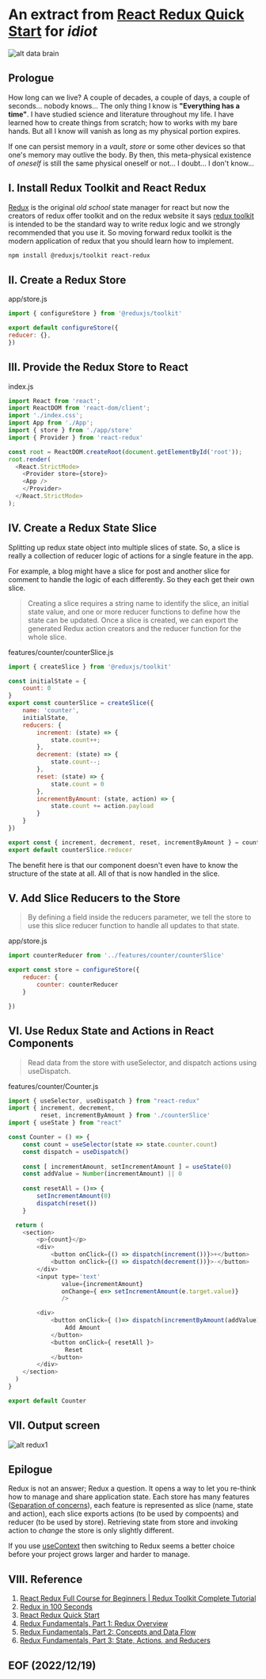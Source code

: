 
# An extract from [React Redux Quick Start](https://react-redux.js.org/tutorials/quick-start) for *idiot*

![alt data brain](./img/data-brain.jpg)

## Prologue 
How long can we live? A couple of decades, a couple of days, a couple of seconds... nobody knows... The only thing I know is **"Everything has a time"**. 
I have studied science and literature throughout my life. I have learned how to create things from scratch; how to works with my bare hands. But all I know will vanish as long as my physical portion expires. 

If one can persist memory in a *vault*, *store* or some other devices so that one's memory may outlive the body. By then, this meta-physical existence of *oneself* is still the same physical oneself or not... I doubt... I don't know... 


## I. Install Redux Toolkit and React Redux
[Redux](https://redux.js.org/) is the original *old school* state manager for react but now the creators of redux offer toolkit and on the redux website it says [redux toolkit](https://redux-toolkit.js.org/) is intended to be the standard way to write redux logic and we strongly recommended that you use it. So moving forward redux toolkit is the modern application of redux that you should learn how to implement. 

```bash
npm install @reduxjs/toolkit react-redux
```


## II. Create a Redux Store
app/store.js
```javascript
import { configureStore } from '@reduxjs/toolkit'

export default configureStore({
reducer: {},
})
```


## III. Provide the Redux Store to React
index.js
```javascript
import React from 'react';
import ReactDOM from 'react-dom/client';
import './index.css';
import App from './App';
import { store } from './app/store'
import { Provider } from 'react-redux'

const root = ReactDOM.createRoot(document.getElementById('root'));
root.render(
  <React.StrictMode>
    <Provider store={store}>
    <App />
    </Provider>  
  </React.StrictMode>
);
```


## IV. Create a Redux State Slice
Splitting up redux state object into multiple slices of state. So, a slice is really a collection of reducer logic of actions for a single feature in the app. 

For example, a blog might have a slice for post and another 
slice for comment to handle the logic of each differently. 
So they each get their own slice. 

> Creating a slice requires a string name to identify the slice, an initial state value, and one or more reducer functions to define how the state can be updated. Once a slice is created, we can export the generated Redux action creators and the reducer function for the whole slice.

features/counter/counterSlice.js
```javascript
import { createSlice } from '@reduxjs/toolkit'

const initialState = {
    count: 0
}
export const counterSlice = createSlice({
    name: 'counter',
    initialState, 
    reducers: {
        increment: (state) => {
            state.count++; 
        },
        decrement: (state) => {
            state.count--; 
        },
        reset: (state) => {
            state.count = 0 
        },
        incrementByAmount: (state, action) => {
            state.count += action.payload
        }
    }
})

export const { increment, decrement, reset, incrementByAmount } = counterSlice.actions 
export default counterSlice.reducer
```

The benefit here is that our component doesn't even have to know the structure of the state at all. All of that is now handled in the slice. 


## V. Add Slice Reducers to the Store
> By defining a field inside the reducers parameter, we tell the store to use this slice reducer function to handle all updates to that state.

app/store.js
```javascript
import counterReducer from '../features/counter/counterSlice'

export const store = configureStore({
    reducer: {
        counter: counterReducer
    }

})
```


## VI. Use Redux State and Actions in React Components
> Read data from the store with useSelector, and dispatch actions using useDispatch. 

features/counter/Counter.js
```javascript
import { useSelector, useDispatch } from "react-redux"
import { increment, decrement, 
         reset, incrementByAmount } from './counterSlice'
import { useState } from "react"

const Counter = () => {
    const count = useSelector(state => state.counter.count)
    const dispatch = useDispatch()
    
    const [ incrementAmount, setIncrementAmount ] = useState(0)
    const addValue = Number(incrementAmount) || 0
    
    const resetAll = ()=> {
        setIncrementAmount(0)
        dispatch(reset())
    }

  return (
    <section>
        <p>{count}</p>
        <div>
            <button onClick={() => dispatch(increment())}>+</button>
            <button onClick={() => dispatch(decrement())}>-</button>
        </div>
        <input type='text' 
               value={incrementAmount} 
               onChange={ e=> setIncrementAmount(e.target.value)}
               />

        <div>
            <button onClick={ ()=> dispatch(incrementByAmount(addValue)) }>
                Add Amount
            </button>
            <button onClick={ resetAll }>
                Reset
            </button>
        </div>
    </section>
  )
}

export default Counter
```


## VII. Output screen 
![alt redux1](./img/redux1.jpg)

## Epilogue 
Redux is not an answer; Redux a question. It opens a way to let you re-think how to manage and share application state. Each store has many features ([Separation of concerns](https://en.wikipedia.org/wiki/Separation_of_concerns)), each feature is represented as slice (name, state and action), each slice exports actions (to be used by compoents) and reducer (to be used by store). Retrieving state from store and invoking action to *change* the store is only slightly different. 

If you use [useContext](https://blog.webdevsimplified.com/2020-06/use-context/) then switching to Redux seems a better choice before your project grows larger and harder to manage.  


## VIII. Reference 
1. [React Redux Full Course for Beginners | Redux Toolkit Complete Tutorial](https://youtu.be/NqzdVN2tyvQ)
2. [Redux in 100 Seconds](https://youtu.be/_shA5Xwe8_4)
3. [React Redux Quick Start](https://react-redux.js.org/tutorials/quick-start)
4. [Redux Fundamentals, Part 1: Redux Overview](https://redux.js.org/tutorials/fundamentals/part-1-overview)
5. [Redux Fundamentals, Part 2: Concepts and Data Flow](https://redux.js.org/tutorials/fundamentals/part-2-concepts-data-flow)
6. [Redux Fundamentals, Part 3: State, Actions, and Reducers](https://redux.js.org/tutorials/fundamentals/part-3-state-actions-reducers)



## EOF (2022/12/19)